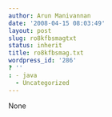 ```yaml
---
author: Arun Manivannan
date: '2008-04-15 08:03:49'
layout: post
slug: ro8kfbsmagtxt
status: inherit
title: ro8kfbsmag.txt
wordpress_id: '286'
? ''
: - java
  - Uncategorized
---
```


None

